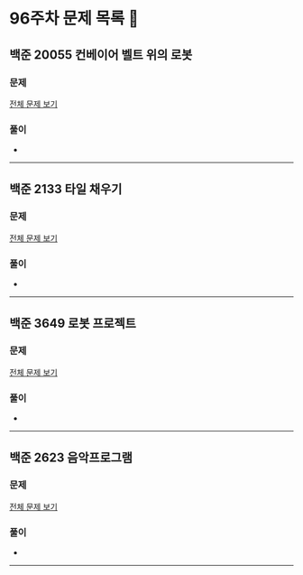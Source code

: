 # 96주차 문제 목록 📝

## 백준 20055 컨베이어 벨트 위의 로봇

### 문제

[전체 문제 보기](https://www.acmicpc.net/problem/20055)    

### 풀이

- 
___

## 백준 2133 타일 채우기

### 문제

[전체 문제 보기](https://www.acmicpc.net/problem/2133)

### 풀이

- 
___

## 백준 3649 로봇 프로젝트

### 문제

[전체 문제 보기](https://www.acmicpc.net/problem/3649)

### 풀이

- 
___

## 백준 2623 음악프로그램

### 문제

[전체 문제 보기](https://www.acmicpc.net/problem/2623)

### 풀이

- 
___
